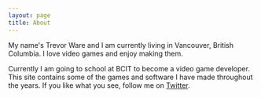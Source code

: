 ```yaml
---
layout: page
title: About
---
```


My name's Trevor Ware and I am currently living in Vancouver, British Columbia. I love video games and enjoy making them.

Currently I am going to school at BCIT to become a video game developer. This site contains some of the games and software I have made throughout the years. If you like what you see, follow me on [Twitter](https://twitter.com/twarrre).
